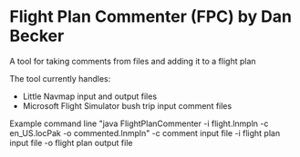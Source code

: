 # Flight Plan Commenter (FPC) by Dan Becker
A tool for taking comments from files and adding it to a flight plan

The tool currently handles:
   - Little Navmap input and output files
   - Microsoft Flight Simulator bush trip input comment files 

Example command line "java FlightPlanCommenter -i flight.lnmpln -c en_US.locPak -o commented.lnmpln"
   -c comment input file
   -i flight plan input file
   -o flight plan output file   